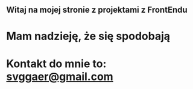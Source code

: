 ## Witaj na mojej stronie z projektami z FrontEndu

# Mam nadzieję, że się spodobają

# Kontakt do mnie to: svggaer@gmail.com

